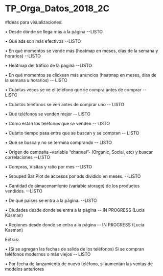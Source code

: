 # TP_Orga_Datos_2018_2C



#Ideas para visualizaciones:

•	Desde dónde se llega más a la página  --LISTO

•	Qué ads son más efectivos       --LISTO

•	En qué momentos se vende más (heatmap en meses, días de la semana y horarios) --LISTO 

• Heatmap del tráfico de la página --LISTO

• En qué momentos se clickean más anuncios (heatmap en meses, días de la semana u horarios) -- LISTO

•	Cuántas veces se ve el teléfono que se compra antes de comprar -- LISTO

•	Cuántos teléfonos se ven antes de comprar uno -- LISTO

•	Qué teléfonos se venden mejor -- LISTO

•	Cómo están los teléfonos que se venden -- LISTO

•	Cuánto tiempo pasa entre que se buscan y se compran -- LISTO

•	Qué se busca y no se termina comprando -- LISTO

•	Origen de campaña –variable “channel”- (Organic, Social, etc) y buscar correlaciones  --LISTO

•	Compras, Visitas y ratio por mes  --LISTO

• Grouped Bar Plot de accesos por ads dividido en meses. --LISTO

• Cantidad de almacenamiento (variable storage) de los productos vendidos. --LISTO

• De qué paises se entra a la página. --LISTO

• Ciudades desde donde se entra a la página -- IN PROGRESS (Lucía Kasman)

• Regiones desde donde se entra a la página -- IN PROGRESS (Lucía Kasman)





Extras: 

•	(Si se agregan las fechas de salida de los teléfonos) Si se compran teléfonos modernos o más viejos -- LISTO

•	Por fecha de lanzamiento de nuevo teléfono, si aumentan las ventas de modelos anteriores


